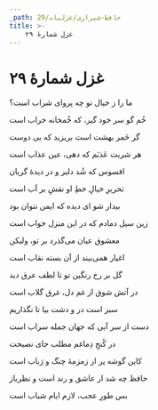 ```yaml
---
_path: حافظ-شیرازی/غزلیات/29
title: >-
    غزل شمارهٔ ۲۹
---
```

# غزل شمارهٔ ۲۹

<div class="b" id="bn1"><div class="m1"><p>ما را ز خیال تو چه پروای شراب است؟</p></div>
<div class="m2"><p>خُم گو سر خود گیر، که خُمخانه خراب است</p></div></div>
<div class="b" id="bn2"><div class="m1"><p>گر خَمر بهشت است بریزید که بی دوست</p></div>
<div class="m2"><p>هر شربت عَذبَم که دهی، عین عذاب است</p></div></div>
<div class="b" id="bn3"><div class="m1"><p>افسوس که شُد دلبر و در دیدهٔ گریان</p></div>
<div class="m2"><p>تحریرِ خیالِ خطِ او نقشِ بر آب است</p></div></div>
<div class="b" id="bn4"><div class="m1"><p>بیدار شو ای دیده که ایمن نتوان بود</p></div>
<div class="m2"><p>زین سیل دمادم که در این منزل خواب است</p></div></div>
<div class="b" id="bn5"><div class="m1"><p>معشوق عیان می‌گذرد بر تو، ولیکن</p></div>
<div class="m2"><p>اغیار همی‌بیند از آن بسته نقاب است</p></div></div>
<div class="b" id="bn6"><div class="m1"><p>گل بر رخ رنگین تو تا لطف عرق دید</p></div>
<div class="m2"><p>در آتش شوق از غم دل، غرق گلاب است</p></div></div>
<div class="b" id="bn7"><div class="m1"><p>سبز است در و دشت بیا تا نگذاریم</p></div>
<div class="m2"><p>دست از سر آبی که جهان جمله سراب است</p></div></div>
<div class="b" id="bn8"><div class="m1"><p>در کُنجِ دِماغم مطلب جای نصیحت</p></div>
<div class="m2"><p>کاین گوشه پر از زمزمهٔ چنگ و رَباب است</p></div></div>
<div class="b" id="bn9"><div class="m1"><p>حافظ چه شد ار عاشق و رند است و نظرباز</p></div>
<div class="m2"><p>بس طورِ عجب، لازم ایام شباب است</p></div></div>
